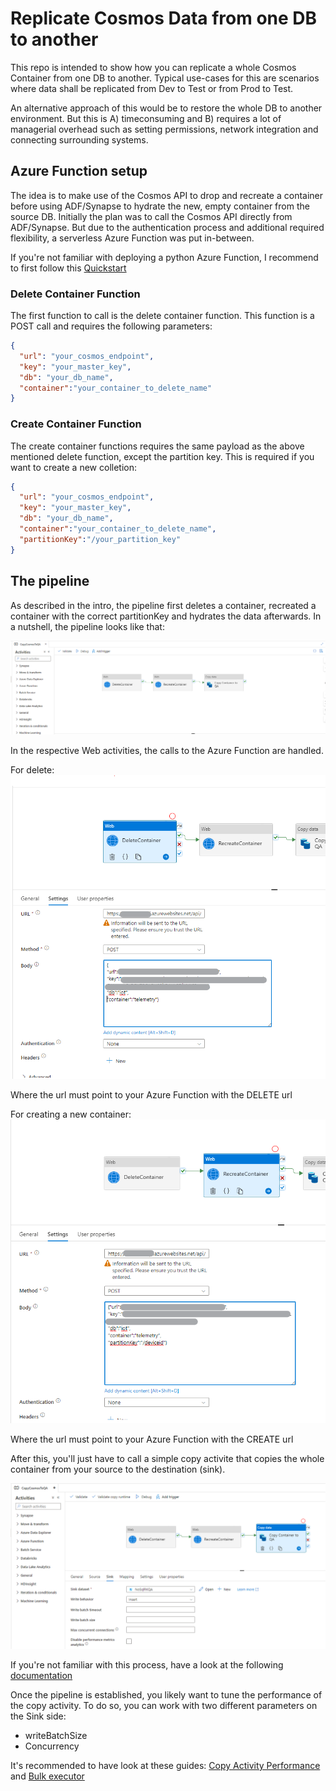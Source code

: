 # Replicate Cosmos Data from one DB to another
This repo is intended to show how you can replicate a whole Cosmos Container from one DB to another. Typical use-cases for this are scenarios where data shall be replicated from Dev to Test or from Prod to Test. 

An alternative approach of this would be to restore the whole DB to another environment. But this is A) timeconsuming and B) requires a lot of managerial overhead such as setting permissions, network integration and connecting surrounding systems.

## Azure Function setup
The idea is to make use of the Cosmos API to drop and recreate a container before using ADF/Synapse to hydrate the new, empty container from the source DB. Initially the plan was to call the Cosmos API directly from ADF/Synapse. But due to the authentication process and additional required flexibility, a serverless Azure Function was put in-between.

If you're not familiar with deploying a python Azure Function, I recommend to first follow this [Quickstart](https://learn.microsoft.com/en-us/azure/azure-functions/create-first-function-vs-code-python?pivots=python-mode-configuration)

### Delete Container Function
The first function to call is the delete container function. This function is a POST call and requires the following parameters:

```json
{
  "url": "your_cosmos_endpoint",
  "key": "your_master_key",
  "db": "your_db_name",
  "container":"your_container_to_delete_name"
}
```

### Create Container Function
The create container functions requires the same payload as the above mentioned delete function, except the partition key. This is required if you want to create a new colletion:

```json
{
  "url": "your_cosmos_endpoint",
  "key": "your_master_key",
  "db": "your_db_name",
  "container":"your_container_to_delete_name",
  "partitionKey":"/your_partition_key"
}
```

## The pipeline
As described in the intro, the pipeline first deletes a container, recreated a container with the correct partitionKey and hydrates the data afterwards. In a nutshell, the pipeline looks like that:

![pipeline](images/overview.png)

In the respective Web activities, the calls to the Azure Function are handled.

For delete:
![delete](images/delete.png)

Where the url must point to your Azure Function with the DELETE url

For creating a new container:
![create](images/create.png)

Where the url must point to your Azure Function with the CREATE url

After this, you'll just have to call a simple copy activite that copies the whole container from your source to the destination (sink). 

![copy](images/copy.png)

If you're not familiar with this process, have a look at the following [documentation](https://learn.microsoft.com/en-us/azure/data-factory/connector-azure-cosmos-db?tabs=data-factory)

Once the pipeline is established, you likely want to tune the performance of the copy activity. To do so, you can work with two different parameters on the Sink side:
- writeBatchSize
- Concurrency

It's recommended to have look at these guides: [Copy Activity Performance](https://learn.microsoft.com/en-us/azure/data-factory/copy-activity-performance) and [Bulk executor](https://learn.microsoft.com/en-us/azure/cosmos-db/bulk-executor-overview#how-does-the-bulk-executor-operate)